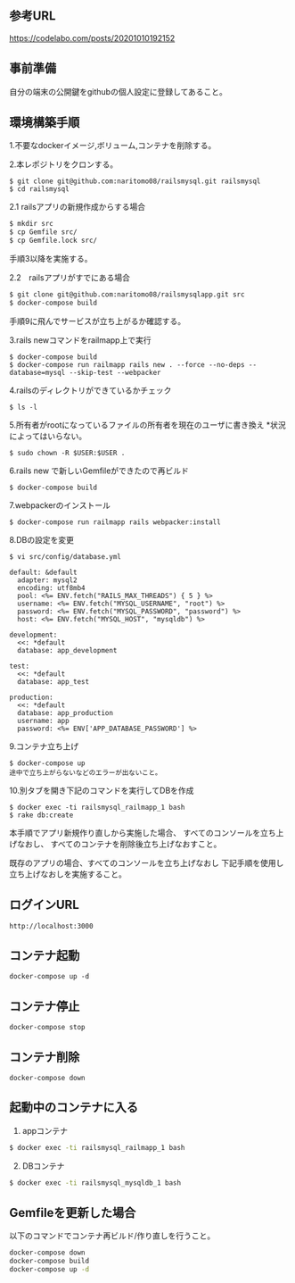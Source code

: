 ## 参考URL
https://codelabo.com/posts/20201010192152

## 事前準備

自分の端末の公開鍵をgithubの個人設定に登録してあること。

## 環境構築手順

1.不要なdockerイメージ,ボリューム,コンテナを削除する。

2.本レポジトリをクロンする。

```
$ git clone git@github.com:naritomo08/railsmysql.git railsmysql
$ cd railsmysql
```

2.1 railsアプリの新規作成からする場合

```bash
$ mkdir src
$ cp Gemfile src/
$ cp Gemfile.lock src/
```
手順3以降を実施する。

2.2　railsアプリがすでにある場合

```bash
$ git clone git@github.com:naritomo08/railsmysqlapp.git src
$ docker-compose build
```

手順9に飛んでサービスが立ち上がるか確認する。

3.rails newコマンドをrailmapp上で実行

```
$ docker-compose build
$ docker-compose run railmapp rails new . --force --no-deps --database=mysql --skip-test --webpacker
```

4.railsのディレクトリができているかチェック

```
$ ls -l
```

5.所有者がrootになっているファイルの所有者を現在のユーザに書き換え
*状況によってはいらない。

```
$ sudo chown -R $USER:$USER .
```

6.rails new で新しいGemfileができたので再ビルド

```
$ docker-compose build
```

7.webpackerのインストール

```
$ docker-compose run railmapp rails webpacker:install
```

8.DBの設定を変更

```
$ vi src/config/database.yml

default: &default
  adapter: mysql2
  encoding: utf8mb4
  pool: <%= ENV.fetch("RAILS_MAX_THREADS") { 5 } %>
  username: <%= ENV.fetch("MYSQL_USERNAME", "root") %>
  password: <%= ENV.fetch("MYSQL_PASSWORD", "password") %>
  host: <%= ENV.fetch("MYSQL_HOST", "mysqldb") %>

development:
  <<: *default
  database: app_development

test:
  <<: *default
  database: app_test

production:
  <<: *default
  database: app_production
  username: app
  password: <%= ENV['APP_DATABASE_PASSWORD'] %>
```

9.コンテナ立ち上げ

```
$ docker-compose up
途中で立ち上がらないなどのエラーが出ないこと。
```

10.別タブを開き下記のコマンドを実行してDBを作成

```
$ docker exec -ti railsmysql_railmapp_1 bash
$ rake db:create
```

本手順でアプリ新規作り直しから実施した場合、
すべてのコンソールを立ち上げなおし、
すべてのコンテナを削除後立ち上げなおすこと。

既存のアプリの場合、すべてのコンソールを立ち上げなおし
下記手順を使用し立ち上げなおしを実施すること。

## ログインURL

```
http://localhost:3000
```

## コンテナ起動

```
docker-compose up -d
```

## コンテナ停止

```
docker-compose stop
```

## コンテナ削除

```
docker-compose down
```

## 起動中のコンテナに入る

1. appコンテナ

```bash
$ docker exec -ti railsmysql_railmapp_1 bash
```

2. DBコンテナ

```bash
$ docker exec -ti railsmysql_mysqldb_1 bash
```

## Gemfileを更新した場合

以下のコマンドでコンテナ再ビルド/作り直しを行うこと。

```bash
docker-compose down
docker-compose build
docker-compose up -d
```
